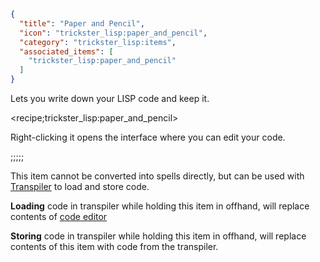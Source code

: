 ```json
{
  "title": "Paper and Pencil",
  "icon": "trickster_lisp:paper_and_pencil",
  "category": "trickster_lisp:items",
  "associated_items": [
    "trickster_lisp:paper_and_pencil"
  ]
}
```

Lets you write down your LISP code and keep it.

<recipe;trickster_lisp:paper_and_pencil>

Right-clicking it opens the interface where you can edit your code.

;;;;;

This item cannot be converted into spells directly, 
but can be used with [Transpiler](^trickster_lisp:items/transpiler) to load and store code.


**Loading** code in transpiler while holding this item in offhand,
will replace contents of [code editor](^trickster_lisp:transpiling/interface) 


**Storing** code in transpiler while holding this item in offhand,
will replace contents of this item with code from the transpiler.